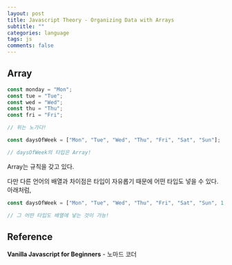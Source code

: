 ```yaml
---
layout: post
title: Javascript Theory - Organizing Data with Arrays
subtitle: ""
categories: language
tags: js
comments: false
---
```


## Array

```js
const monday = "Mon";
const tue = "Tue";
const wed = "Wed";
const thu = "Thu";
const fri = "Fri";

// 위는 노가다!
```

```js
const daysOfWeek = ["Mon", "Tue", "Wed", "Thu", "Fri", "Sat", "Sun"];

// daysOfWeek의 타입은 Array!
```

Array는 규칙을 갖고 있다.

다만 다른 언어의 배열과 차이점은 타입이 자유롭기 때문에 어떤 타입도 넣을 수 있다. 아래처럼,

```js
const daysOfWeek = ["Mon", "Tue", "Wed", "Thu", "Fri", "Sat", "Sun", 1, true];

// 그 어떤 타입도 배열에 넣는 것이 가능!
```

## Reference

**Vanilla Javascript for Beginners** - 노마드 코더
